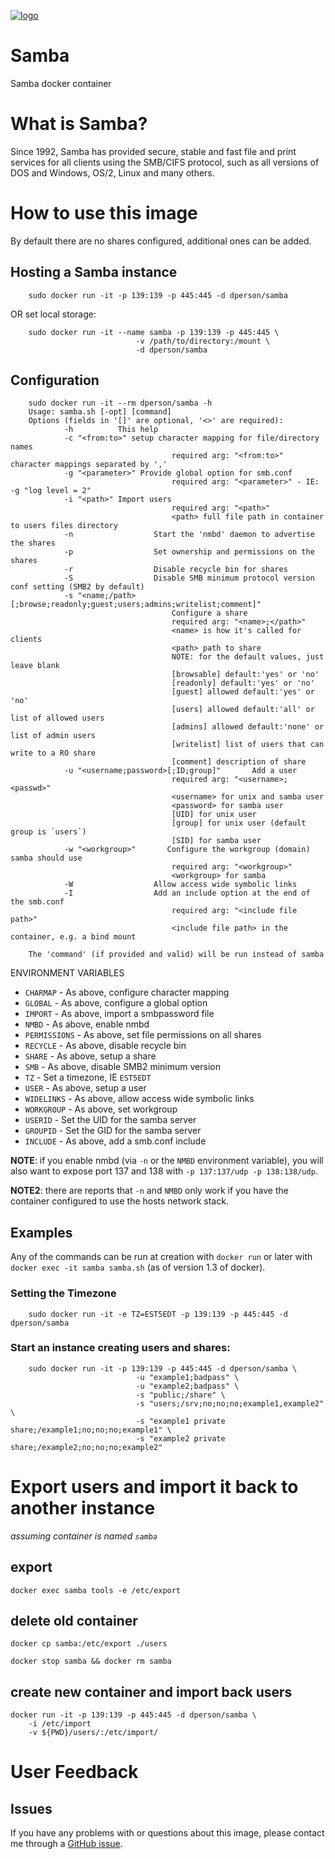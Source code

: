 [![logo](https://raw.githubusercontent.com/dperson/samba/master/logo.jpg)](https://www.samba.org)

# Samba

Samba docker container

# What is Samba?

Since 1992, Samba has provided secure, stable and fast file and print services
for all clients using the SMB/CIFS protocol, such as all versions of DOS and
Windows, OS/2, Linux and many others.

# How to use this image

By default there are no shares configured, additional ones can be added.

## Hosting a Samba instance

		sudo docker run -it -p 139:139 -p 445:445 -d dperson/samba

OR set local storage:

		sudo docker run -it --name samba -p 139:139 -p 445:445 \
								-v /path/to/directory:/mount \
								-d dperson/samba

## Configuration

		sudo docker run -it --rm dperson/samba -h
		Usage: samba.sh [-opt] [command]
		Options (fields in '[]' are optional, '<>' are required):
				-h          This help
				-c "<from:to>" setup character mapping for file/directory names
										required arg: "<from:to>" character mappings separated by ','
				-g "<parameter>" Provide global option for smb.conf
										required arg: "<parameter>" - IE: -g "log level = 2"
				-i "<path>" Import users
										required arg: "<path>"
										<path> full file path in container to users files directory
				-n					Start the 'nmbd' daemon to advertise the shares
				-p					Set ownership and permissions on the shares
				-r					Disable recycle bin for shares
				-S					Disable SMB minimum protocol version conf setting (SMB2 by default)
				-s "<name;/path>[;browse;readonly;guest;users;admins;writelist;comment]"
										Configure a share
										required arg: "<name>;</path>"
										<name> is how it's called for clients
										<path> path to share
										NOTE: for the default values, just leave blank
										[browsable] default:'yes' or 'no'
										[readonly] default:'yes' or 'no'
										[guest] allowed default:'yes' or 'no'
										[users] allowed default:'all' or list of allowed users
										[admins] allowed default:'none' or list of admin users
										[writelist] list of users that can write to a RO share
										[comment] description of share
				-u "<username;password>[;ID;group]"       Add a user
										required arg: "<username>;<passwd>"
										<username> for unix and samba user
										<password> for samba user
										[UID] for unix user
										[group] for unix user (default group is `users`)
										[SID] for samba user
				-w "<workgroup>"       Configure the workgroup (domain) samba should use
										required arg: "<workgroup>"
										<workgroup> for samba
				-W					Allow access wide symbolic links
				-I					Add an include option at the end of the smb.conf
										required arg: "<include file path>"
										<include file path> in the container, e.g. a bind mount

		The 'command' (if provided and valid) will be run instead of samba

ENVIRONMENT VARIABLES

 * `CHARMAP` - As above, configure character mapping
 * `GLOBAL` - As above, configure a global option
 * `IMPORT` - As above, import a smbpassword file
 * `NMBD` - As above, enable nmbd
 * `PERMISSIONS` - As above, set file permissions on all shares
 * `RECYCLE` - As above, disable recycle bin
 * `SHARE` - As above, setup a share
 * `SMB` - As above, disable SMB2 minimum version
 * `TZ` - Set a timezone, IE `EST5EDT`
 * `USER` - As above, setup a user
 * `WIDELINKS` - As above, allow access wide symbolic links
 * `WORKGROUP` - As above, set workgroup
 * `USERID` - Set the UID for the samba server
 * `GROUPID` - Set the GID for the samba server
 * `INCLUDE` - As above, add a smb.conf include

**NOTE**: if you enable nmbd (via `-n` or the `NMBD` environment variable), you
will also want to expose port 137 and 138 with `-p 137:137/udp -p 138:138/udp`.

**NOTE2**: there are reports that `-n` and `NMBD` only work if you have the
container configured to use the hosts network stack.

## Examples

Any of the commands can be run at creation with `docker run` or later with
`docker exec -it samba samba.sh` (as of version 1.3 of docker).

### Setting the Timezone

		sudo docker run -it -e TZ=EST5EDT -p 139:139 -p 445:445 -d dperson/samba

### Start an instance creating users and shares:

		sudo docker run -it -p 139:139 -p 445:445 -d dperson/samba \
								-u "example1;badpass" \
								-u "example2;badpass" \
								-s "public;/share" \
								-s "users;/srv;no;no;no;example1,example2" \
								-s "example1 private share;/example1;no;no;no;example1" \
								-s "example2 private share;/example2;no;no;no;example2"

# Export users and import it back to another instance

*assuming container is named `samba`*

## export

`docker exec samba tools -e /etc/export`

## delete old container

`docker cp samba:/etc/export ./users`

`docker stop samba && docker rm samba`

## create new container and import back users

```
docker run -it -p 139:139 -p 445:445 -d dperson/samba \
	-i /etc/import
	-v ${PWD}/users/:/etc/import/
```

# User Feedback

## Issues

If you have any problems with or questions about this image, please contact me
through a [GitHub issue](https://github.com/dperson/samba/issues).